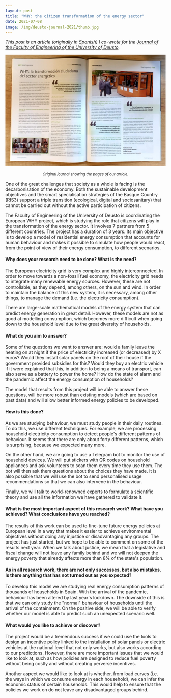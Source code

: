 ```yaml
---
layout: post
title: "WHY: the citizen transformation of the energy sector"
date: 2021-07-08
image: /img/deusto-journal-2021/thumb.jpg
---
```

_This post is an article (originally in Spanish) I co-wrote for the [Journal of the Faculty of Engineering of the University of Deusto](https://www.slideshare.net/deusto/deusto-ingeniera-22-ao-2021)._

![](/img/deusto-journal-2021/journal-pic.jpg)
*<center><small>Original journal showing the pages of our article.</small></center>*

One of the great challenges that society as a whole is facing is the decarbonisation of the economy. Both the sustainable development objectives and the smart specialisation strategies of the Basque Country (RIS3) support a triple transition (ecological, digital and sociosanitary) that cannot be carried out without the active participation of citizens.

The Faculty of Engineering of the University of Deusto is coordinating the European WHY project, which is studying the role that citizens will play in the transformation of the energy sector. It involves 7 partners from 5 different countries. The project has a duration of 3 years. Its main objective is to develop a model of residential energy consumption that accounts for human behaviour and makes it possible to simulate how people would react, from the point of view of their energy consumption, to different scenarios.

#### Why does your research need to be done? What is the need?

The European electricity grid is very complex and highly interconnected. In order to move towards a non-fossil fuel economy, the electricity grid needs to integrate many renewable energy sources. However, these are not controllable, as they depend, among others, on the sun and wind. In order to maintain the balance of this new system, it is necessary, among other things, to manage the demand (i.e. the electricity consumption).

There are large-scale mathematical models of the energy system that can predict energy generation in great detail. However, these models are not as good at modelling consumption, which becomes more difficult when going down to the household level due to the great diversity of households.

####  What do you aim to answer?

Some of the questions we want to answer are: would a family leave the heating on at night if the price of electricity increased (or decreased) by X euros? Would they install solar panels on the roof of their house if the government provided subsidies for this? Would they buy an electric vehicle if it were explained that this, in addition to being a means of transport, can also serve as a battery to power the home? How do the state of alarm and the pandemic affect the energy consumption of households?

The model that results from this project will be able to answer these questions, will be more robust than existing models (which are based on past data) and will allow better informed energy policies to be developed.

####  How is this done? 

As we are studying behaviour, we must study people in their daily routines. To do this, we use different techniques. For example, we are processing household electricity consumption to detect people's different patterns of behaviour. It seems that there are only about forty different patterns, which is surprising, because we expected many more. 

On the other hand, we are going to use a Telegram bot to monitor the use of household devices. We will put stickers with QR codes on household appliances and ask volunteers to scan them every time they use them. The bot will then ask them questions about the choices they have made. It is also possible that we will use the bot to send personalised usage recommendations so that we can also intervene in the behaviour.

Finally, we will talk to world-renowned experts to formulate a scientific theory and use all the information we have gathered to validate it.

#### What is the most important aspect of this research work? What have you achieved? What conclusions have you reached?

The results of this work can be used to fine-tune future energy policies at European level in a way that makes it easier to achieve environmental objectives without doing any injustice or disadvantaging any groups. The project has just started, but we hope to be able to comment on some of the results next year. When we talk about justice, we mean that a legislative and fiscal change will not leave any family behind and we will not deepen the energy poverty that already affects more than 8% of the state's population.

#### As in all research work, there are not only successes, but also mistakes. Is there anything that has not turned out as you expected?

To develop this model we are studying real energy consumption patterns of thousands of households in Spain. With the arrival of the pandemic, behaviour has been altered by last year's lockdown. The downside of this is that we can only study the "normal" behaviour of households until the arrival of the containment. On the positive side, we will be able to verify whether our model is able to predict such an unexpected scenario well.

#### What would you like to achieve or discover?

The project would be a tremendous success if we could use the tools to design an incentive policy linked to the installation of solar panels or electric vehicles at the national level that not only works, but also works according to our predictions. However, there are more important issues that we would like to look at, such as how policies are designed to reduce fuel poverty without being costly and without creating perverse incentives.

Another aspect we would like to look at is whether, from load curves (i.e. the ways in which we consume energy in each household), we can infer the economic status of certain households. This would help to ensure that the policies we work on do not leave any disadvantaged groups behind.